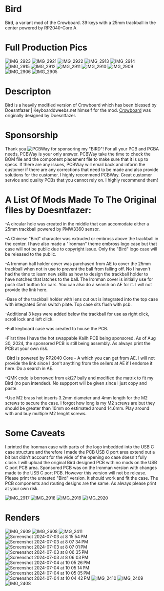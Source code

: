 # Bird
Bird, a variant mod of the Crowboard.  39 keys with a 25mm trackball in the center powered by RP2040-Core A.

# Full Production Pics

![IMG_2923](https://github.com/user-attachments/assets/660b9508-8481-4799-aee5-5e8ed14e3aaf)
![IMG_2921](https://github.com/user-attachments/assets/5e4adb37-dcd3-443a-bfdd-120370048ac9)
![IMG_2922](https://github.com/user-attachments/assets/4efa7e1b-a472-4613-ae05-a752e878669c)
![IMG_2913](https://github.com/user-attachments/assets/63c50333-0970-4631-9ecf-0b6feea52a36)
![IMG_2914](https://github.com/user-attachments/assets/6793f28c-c606-4cff-8363-496c2cff19d1)
![IMG_2915](https://github.com/user-attachments/assets/c65d41c5-7a6b-4290-ae6f-33d95b3cf4f0)
![IMG_2912](https://github.com/user-attachments/assets/51b3039b-538f-4172-9dc2-85421b86df5b)
![IMG_2911](https://github.com/user-attachments/assets/3c4f82d6-286b-4a0c-bbad-8d53af9992f5)
![IMG_2910](https://github.com/user-attachments/assets/052a2b02-6b55-4a4c-8fce-bd913c8941f5)
![IMG_2909](https://github.com/user-attachments/assets/b1c5ebd6-da05-4490-be57-3e07318ad283)
![IMG_2906](https://github.com/user-attachments/assets/5d27f871-22ad-44aa-b08c-ba6499979b72)
![IMG_2905](https://github.com/user-attachments/assets/0ce6a4a2-f4e9-4f06-aef5-2061d0ba7ae0)


# Descripton
Bird is a heavily modified version of Crowboard which has been blessed by Doesntfazer | Keyboarddweebs.net himself for the mod. [Crowboard](https://github.com/doesntfazer/CrowBoard) was originally designed by Doesntfazer.

# Sponsorship
Thank you ![PCBWay](https://github.com/user-attachments/assets/2178faa7-9b6d-49e1-9ece-6d3f66e63d75) for sponsoring my "BIRD"!
For all your PCB and PCBA needs, PCBWay is your only answer. PCBWay take the time to check the BOM file and the component placement file to make sure that it is up to specs. If there are any issues, PCBWay will email back and inform the customer if there are any corrections that need to be made and also provide solutions for the customer. I highly recommend PCBWay. Great customer service and quality PCBs that you cannot rely on.  I highly recommend them!

# A List Of Mods Made To The Original files by Doesntfazer:

-A circular hole was created in the middle that can accomodate either a 25mm trackball powered by PMW3360 sensor.

-A Chinese "Bird" character was extruded or embross above the trackball in the center. I have also made a "Ironman" theme embross logo case but that case will not be public due to copyright issue. 
Only the "Bird" logo case will be released to the public.

-A Ironman ball holder cover was purchased from AE to cover the 25mm trackball when not in use to prevent the ball from falling off. No I haven't had the time to learn new skills as how to design the
trackball holder to have notches that latches to the ball. The Ironman cover is initially use for push start button for cars. You can also do a search on AE for it. I will not provide the link here.

-Base of the trackball holder with lens cut out is integrated into the top case with integrated 5mm switch plate. Top case sits flush with pcb.

-Additional 3 keys were added below the trackball for use as right click, scroll lock and left click.

-Full keyboard case was created to house the PCB.

-First time I have the hot swappable Kailh PCB being sponsored. As of Aug 30, 2024, the sponsored PCB is still being assembly. As always print the PCB at your own risk.

-Bird is powered by RP2040 Core - A which you can get from AE. I will not provide the link since I don't anything from the sellers at AE if I endorse it here. Do a search in AE.

-QMK code is borrowed from aki27 bally and modified the matrix to fit my Bird (no pun intended). No suppport will be given since I just copy and paste.

-Use M2 brass hot inserts 3.2mm diameter and 4mm length for the M2 screws to secure the case. I forgot how long is my M2 screws are but they should be greater than 10mm so estimated around 14.6mm. Play around with and buy multiple M2 lenght screws.

# Some Caveats

I printed the Ironman case with parts of the logo imbedded into the USB C case structure and therefore I made the PCB USB C port area extend out a bit but didn't account for the wide of the opening so case doesn't fully close. I will upload the original Bird designed PCB with no mods on the USB C port PCB area. Sponsored PCB was on the Ironman version with changes made to the USB C port PCB. However this version will not be release. Please print the untested "Bird" version. It should work and fit the case. The PCB components and routing designs are the same. As always please print at your own risk.

![IMG_2917](https://github.com/user-attachments/assets/35b6ade9-0c67-4126-a101-c96c5f9f9c93)
![IMG_2918](https://github.com/user-attachments/assets/afb41cbe-fd9b-419a-8a0b-8723417a7124)
![IMG_2919](https://github.com/user-attachments/assets/4c1088aa-d98a-49d4-bfb2-18056460d3ba)
![IMG_2920](https://github.com/user-attachments/assets/c5f6c371-1f5e-4361-abde-e5b1ae9f0ae9)


# Renders
![IMG_2609](https://github.com/user-attachments/assets/223fefb8-27f1-4b50-b755-11ceb813f4c6)
![IMG_2608](https://github.com/user-attachments/assets/3366437d-62d1-4d7b-a124-2eb20dc98f2e)
![IMG_2411](https://github.com/user-attachments/assets/1b0e5a2f-2d2e-4276-87bd-5c1ddd8f8ebc)
![Screenshot 2024-07-03 at 8 15 54 PM](https://github.com/user-attachments/assets/4d3c1b0d-0bc4-465f-aaa1-b9a0a5e14d99)
![Screenshot 2024-07-03 at 8 07 34 PM](https://github.com/user-attachments/assets/6e28154b-facb-4aab-b1a1-c887faaf3fc8)
![Screenshot 2024-07-03 at 8 07 01 PM](https://github.com/user-attachments/assets/54d0b703-9a29-4c03-949e-3f99637f9501)
![Screenshot 2024-07-03 at 8 06 35 PM](https://github.com/user-attachments/assets/d3426c3f-58d5-4864-b514-27558306725e)
![Screenshot 2024-07-03 at 8 06 03 PM](https://github.com/user-attachments/assets/86410ece-c648-47f7-9866-9706d66f4964)
![Screenshot 2024-07-04 at 10 05 26 PM](https://github.com/user-attachments/assets/e0bcdf14-9112-4552-8bb5-2668016e9b85)
![Screenshot 2024-07-04 at 10 05 14 PM](https://github.com/user-attachments/assets/93c76206-39eb-4889-acdf-2fa6b6f51195)
![Screenshot 2024-07-04 at 10 05 05 PM](https://github.com/user-attachments/assets/6707c23e-bfda-43f7-bb66-db2cd487fa5b)
![Screenshot 2024-07-04 at 10 04 42 PM](https://github.com/user-attachments/assets/bf9f9c77-b29e-46b8-a4a1-869e7f794586)
![IMG_2410](https://github.com/user-attachments/assets/5f48263c-eff7-47bd-941c-333c62a67131)
![IMG_2409](https://github.com/user-attachments/assets/2dd7118f-b327-4d28-b829-12cef11cb815)
![IMG_2408](https://github.com/user-attachments/assets/9a14033c-03e2-4a3a-8083-2b5570c42469)

